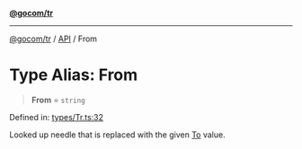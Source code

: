 [**@gocom/tr**](../README.md)

***

[@gocom/tr](../README.md) / [API](../Public/API.md) / From

# Type Alias: From

> **From** = `string`

Defined in: [types/Tr.ts:32](https://github.com/gocom/tr/blob/5d7bfeee009011b109a94df35dbc09dbb3ad0d11/src/types/Tr.ts#L32)

Looked up needle that is replaced with the given [To](API.To.md) value.
